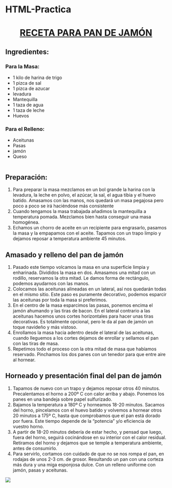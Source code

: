# HTML-Practica

<!DOCTYPE html>
<html lang="es">
<head>
   <title>Naty Recetas</title>
   <link rel="stylesheet" href="css/style.css">
</head>
<body>
    <center>
        <u><b><h1>RECETA PARA PAN DE JAMÓN</h1></b></u>
   </center>
    <section>
         <h2>Ingredientes:</h2>
           <h3>Para la Masa:</h3>
         <ul>
            <li>1 kilo de harina de trigo</li>
            <li>1 pizca de sal</li>
            <li>1 pizca de azucar</li>
            <li>levadura</li>
            <li>Mantequilla</li>
            <li>1 taza de agua</li>
            <li>1 taza de leche</li>
            <li>Huevos</li>
        </ul>
          <h3>Para el Relleno:</h3>
        <ul>
            <li>Aceitunas</li>
            <li>Pasas</li>
            <li>jamón</li>
            <li>Queso</li>
        </ul>
        <img src="" alt="">
</section>
<section>
    <h2>Preparación:</h2>
    <ol>
           <li> Para preparar la masa mezclamos en un bol grande la harina con la
                levadura, la leche en polvo, el azúcar, la sal, el agua tibia y el
                 huevo batido.
           Amasamos con las manos, nos quedará un masa pegajosa pero poco a poco se
            irá haciéndose más consistente</li>
           <li>Cuando tengamos la masa trabajada añadimos la mantequilla a
                temperatura pomada. Mezclamos bien hasta conseguir una masa
                 homogénea.</li>
           <li>Echamos un chorro de aceite en un recipiente para engrasarlo,
                pasamos la masa y la empapamos con el aceite. Tapamos con un trapo 
                limpio y dejamos reposar a temperatura ambiente 45 minutos.</li>
    </ol>
</section>
<section>
    <h2>Amasado y relleno del pan de jamón</h2>
    <ol>
           <li>Pasado este tiempo volcamos la masa en una superficie limpia y 
               enharinada. Divididos la masa en dos. Amasamos una mitad con un
                rodillo, reservamos la otra mitad. Le damos forma de rectángulo,
                 podemos ayudarnos con las manos.</li>
           <li>Colocamos las aceitunas alineadas en un lateral, así nos quedarán
                todas en el mismo sitio. Este paso es puramente decorativo, 
                podemos esparcir las aceitunas por toda la masa si preferimos.</li>
           <li>En el centro de la masa esparcimos las pasas, ponemos encima el
                jamón ahumando y las tiras de bacon. En el lateral contrario a
                 las aceitunas hacemos unos cortes horizontales para hacer unas
                  tiras decorativas. Es totalmente opcional, pero le da al pan
                   de jamón un toque navideño y más vistoso.</li>
           <li>Enrollamos la masa hacia adentro desde el lateral de las aceitunas,
                cuando lleguemos a los cortes dejamos de enrollar y sellamos el pan
                 con las tiras de masa.</li>
           <li>Repetimos todo el proceso con la otra mitad de masa que habíamos
                reservado. Pinchamos los dos panes con un tenedor para que entre 
                aire al hornear.</li>
    </ol>
</section>
<section>
    <h2>Horneado y presentación final del pan de jamón</h2>
    <ol>
         <li>Tapamos de nuevo con un trapo y dejamos reposar otros 40 minutos.
            Precalentamos el horno a 200º C con calor arriba y abajo. Ponemos los panes
             en una bandeja sobre papel sulfurizado.</li>
         <li>Bajamos la temperatura a 180º C y horneamos 18-20 minutos. Sacamos del
              horno, pincelamos con el huevo batido y volvemos a hornear otros 20 
              minutos a 175º C, hasta que comprobamos que el pan está dorado por 
              fuera. Este tiempo depende de la “potencia” y/o eficiencia de vuestro
               horno.</li>
         <li>A partir de 18-20 minutos debería de estar hecho, y pensad que luego,
              fuera del horno, seguirá cocinándose en su interior con el calor residual.
               Retiramos del horno y dejamos que se temple a temperatura ambiente, antes
                de consumirlo.</li>
         <li>Para servirlo, cortamos con cuidado de que no se nos rompa el pan, en
             rodajas de unos 2-3 cm. de grosor. Resultando un pan con una corteza más 
             dura y una miga esponjosa dulce. Con un relleno uniforme con jamón, pasas 
             y aceitunas.</li>
    </ol>
    <img style="-webkit-user-select: none;margin: auto;background-color: hsl(0, 0%, 90%);transition: background-color 300ms;" src="https://img-global.cpcdn.com/recipes/recipes_6864_v1393346336_receta_foto_00006864/640x640sq70/photo.webp">
</section>
